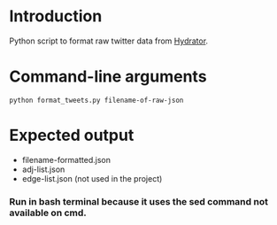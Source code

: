 # Introduction
Python script to format raw twitter data from [Hydrator](https://github.com/DocNow/hydrator).

# Command-line arguments
```
python format_tweets.py filename-of-raw-json
```

# Expected output
* filename-formatted.json
* adj-list.json
* edge-list.json (not used in the project)

### Run in bash terminal because it uses the **sed** command not available on cmd.